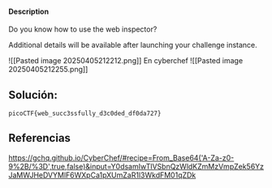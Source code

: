#### Description

Do you know how to use the web inspector?

Additional details will be available after launching your challenge instance.

![[Pasted image 20250405212212.png]]
En cyberchef
![[Pasted image 20250405212255.png]]


## Solución:

```
picoCTF{web_succ3ssfully_d3c0ded_df0da727}

```

## Referencias
https://gchq.github.io/CyberChef/#recipe=From_Base64('A-Za-z0-9%2B/%3D',true,false)&input=Y0dsamIwTlVSbnQzWldKZmMzVmpZek56YzJaMWJHeDVYMlF6WXpCa1pXUmZaR1l3WkdFM01qZDk
